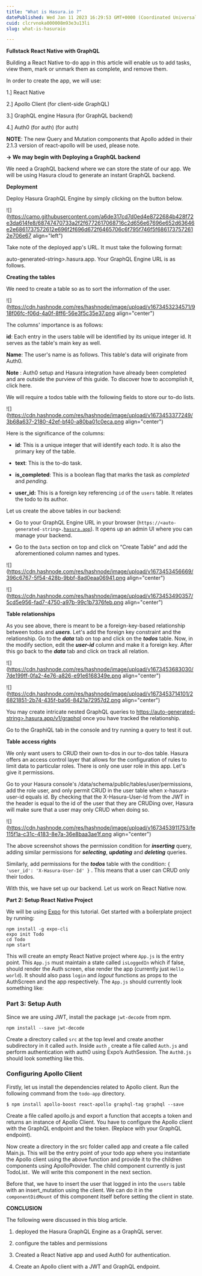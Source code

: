 ```yaml
---
title: "What is Hasura.io ?"
datePublished: Wed Jan 11 2023 16:29:53 GMT+0000 (Coordinated Universal Time)
cuid: clcrvnoka000008m93e3u13li
slug: what-is-hasuraio

---
```


**Fullstack React Native with GraphQL**

Building a React Native to-do app in this article will enable us to add tasks, view them, mark or unmark them as complete, and remove them.

In order to create the app, we will use:

1.\] React Native

2.\] Apollo Client (for client-side GraphQL)

3.\] GraphQL engine Hasura (for GraphQL backend)

4.\] Auth0 (for auth) (for auth)

**NOTE**: The new Query and Mutation components that Apollo added in their 2.1.3 version of react-apollo will be used, please note.

**\-&gt; We may begin with Deploying a GraphQL backend**

We need a GraphQL backend where we can store the state of our app. We will be using Hasura cloud to generate an instant GraphQL backend.

**Deployment**

Deploy Hasura GraphQL Engine by simply clicking on the button below.

![](https://camo.githubusercontent.com/a6de317cd7d0ed4e8722684b428f72e3da614fe8/68747470733a2f2f6772617068716c2d656e67696e652d63646e2e6861737572612e696f2f696d672f6465706c6f795f746f5f6861737572612e706e67 align="left")

Take note of the deployed app's URL. It must take the following format:

auto-generated-string&gt;.hasura.app. Your GraphQL Engine URL is as follows.

**Creating the tables**

We need to create a table so as to sort the information of the user.

![](https://cdn.hashnode.com/res/hashnode/image/upload/v1673453234571/918f06fc-f06d-4a0f-8ff6-56e3f5c35e37.png align="center")

The columns' importance is as follows:

**id**: Each entry in the users table will be identified by its unique integer id. It serves as the table's main key as well.

**Name**: The user's name is as follows. This table's data will originate from Auth0.

**Note** : Auth0 setup and Hasura integration have already been completed and are outside the purview of this guide. To discover how to accomplish it, click here.

We will require a todos table with the following fields to store our to-do lists.

![](https://cdn.hashnode.com/res/hashnode/image/upload/v1673453377249/3b68a637-2180-42ef-bf40-a80ba01c0eca.png align="center")

Here is the significance of the columns:

* **id**: This is a unique integer that will identify each *todo*. It is also the primary key of the table.
    
* **text**: This is the to-do task.
    
* **is\_completed**: This is a boolean flag that marks the task as *completed* and *pending.*
    
* **user\_id:** This is a foreign key referencing `id` of the `users` table. It relates the todo to its author.
    

Let us create the above tables in our backend:

* Go to your GraphQL Engine URL in your browser (`https://<auto-generated-string>.`[`hasura.app`](http://hasura.app)). It opens up an admin UI where you can manage your backend.
    
* Go to the `Data` section on top and click on “Create Table” and add the aforementioned column names and types.
    

![](https://cdn.hashnode.com/res/hashnode/image/upload/v1673453456669/396c6767-5f54-428b-9bbf-8ad0eaa06941.png align="center")

![](https://cdn.hashnode.com/res/hashnode/image/upload/v1673453490357/5cd5e956-fad7-4750-a97b-99c1b7376feb.png align="center")

**Table relationships**

As you see above, there is meant to be a foreign-key-based relationship between todos and ***users***. Let's add the foreign key constraint and the relationship. Go to the ***data*** tab on top and click on the ***todos*** table. Now, in the modify section, edit the ***user-id*** column and make it a foreign key. After this go back to the ***data*** tab and click on track all relation.

![](https://cdn.hashnode.com/res/hashnode/image/upload/v1673453683030/7de199ff-0fa2-4e76-a826-e91e6168349e.png align="center")

![](https://cdn.hashnode.com/res/hashnode/image/upload/v1673453714101/26821851-2b74-435f-ba56-8421a72957d2.png align="center")

You may create intricate nested GraphQL queries to [https://auto-generated-string&gt;.hasura.app/v1/graphql](https://auto-generated-string>.hasura.app/v1/graphql) once you have tracked the relationship.

Go to the GraphiQL tab in the console and try running a query to test it out.

**Table access rights**

We only want users to CRUD their own to-dos in our to-dos table. Hasura offers an access control layer that allows for the configuration of rules to limit data to particular roles. There is only one user role in this app. Let's give it permissions.

Go to your Hasura console's /data/schema/public/tables/user/permissions, add the role user, and only permit CRUD in the user table when x-hasura-user-id equals id. By checking that the X-Hasura-User-Id from the JWT in the header is equal to the id of the user that they are CRUDing over, Hasura will make sure that a user may only CRUD when doing so.

![](https://cdn.hashnode.com/res/hashnode/image/upload/v1673453911753/fe115f1a-c31c-4183-8e7a-36e8baa3ae1f.png align="center")

The above screenshot shows the permission condition for ***inserting*** query, adding similar permissions for ***selecting***, ***updating*** and ***deleting*** queries.

Similarly, add permissions for the ***todos*** table with the condition: `{ 'user_id': 'X-Hasura-User-Id' }` . This means that a user can CRUD only their todos.

With this, we have set up our backend. Let us work on React Native now.

**Part 2: Setup React Native Project**

We will be using [Expo](http://expo.io/) for this tutorial. Get started with a boilerplate project by running:

```plaintext
npm install -g expo-cli
expo init Todo
cd Todo
npm start
```

This will create an empty React Native project where `App.js` is the entry point. This `App.js` must maintain a state called `isLoggedIn` which if false, should render the Auth screen, else render the app (currently just `Hello world`). It should also pass `login` and *logout* functions as props to the AuthScreen and the app respectively. The `App.js` should currently look something like:

### **Part 3: Setup Auth**

Since we are using JWT, install the package `jwt-decode` from npm.

```plaintext
npm install --save jwt-decode
```

Create a directory called `src` at the top level and create another subdirectory in it called `auth`. Inside `auth` , create a file called `Auth.js` and perform authentication with auth0 using Expo’s AuthSession. The `Auth0.js` should look something like this.

### **Configuring Apollo Client**

Firstly, let us install the dependencies related to Apollo client. Run the following command from the `todo-app` directory.

```plaintext
$ npm install apollo-boost react-apollo graphql-tag graphql --save
```

Create a file called apollo.js and export a function that accepts a token and returns an instance of Apollo Client. You have to configure the Apollo client with the GraphQL endpoint and the token. (Replace with your GraphQL endpoint).

Now create a directory in the src folder called app and create a file called Main.js. This will be the entry point of your todo app where you instantiate the Apollo client using the above function and provide it to the children components using ApolloProvider. The child component currently is just TodoList`.` We will write this component in the next section.

Before that, we have to insert the user that logged in into the `users` table with an insert\_mutation using the client. We can do it in the `componentDidMount` of this component itself before setting the client in state.

**CONCLUSION**

The following were discussed in this blog article.

1. deployed the Hasura GraphQL Engine as a GraphQL server.
    

1. configure the tables and permissions
    

1. Created a React Native app and used Auth0 for authentication.
    
2. Create an Apollo client with a JWT and GraphQL endpoint.